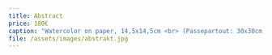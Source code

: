```yaml
---
title: Abstract
price: 180€
caption: "Watercolor on paper, 14,5x14,5cm <br> (Passepartout: 30x30cm)"
file: /assets/images/abstrakt.jpg
---
```

